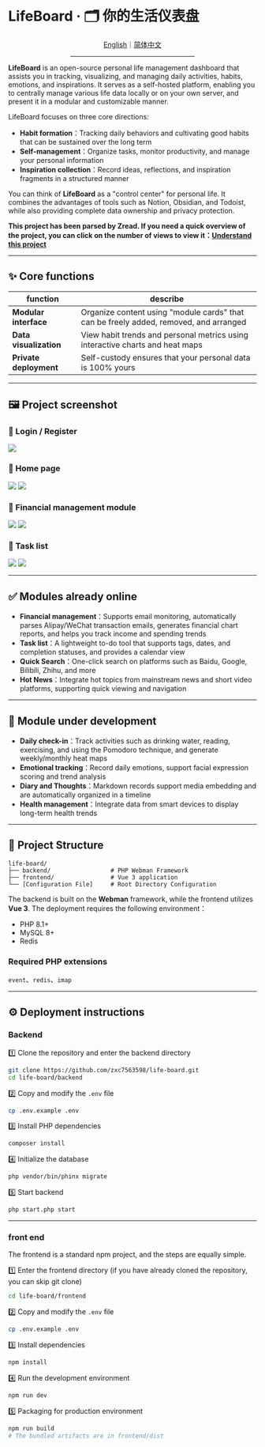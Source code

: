 # LifeBoard · 🗂 你的生活仪表盘

<div align="center">
  <a href="./README.md">English</a>｜<a href="./README.zh-CN.md">简体中文</a>
  <hr width="50%"/>
</div>

**LifeBoard** is an open-source personal life management dashboard that assists you in tracking, visualizing, and managing daily activities, habits, emotions, and inspirations. It serves as a self-hosted platform, enabling you to centrally manage various life data locally or on your own server, and present it in a modular and customizable manner.

LifeBoard focuses on three core directions:

- **Habit formation**：Tracking daily behaviors and cultivating good habits that can be sustained over the long term
- **Self-management**：Organize tasks, monitor productivity, and manage your personal information
- **Inspiration collection**：Record ideas, reflections, and inspiration fragments in a structured manner

You can think of **LifeBoard** as a "control center" for personal life. It combines the advantages of tools such as Notion, Obsidian, and Todoist, while also providing complete data ownership and privacy protection.

**This project has been parsed by Zread. If you need a quick overview of the project, you can click on the number of views to view it：[Understand this project](https://zread.ai/zxc7563598/life-board)**

---

## ✨ Core functions

|function|describe|
| ------| --------------------------------------------------|
|**Modular interface**|Organize content using "module cards" that can be freely added, removed, and arranged|
|**Data visualization**|View habit trends and personal metrics using interactive charts and heat maps|
|**Private deployment**|Self-custody ensures that your personal data is 100% yours|

---

## 🖼 Project screenshot

### 📌 Login / Register
<img src="https://raw.githubusercontent.com/zxc7563598/life-board/main/backend/public/screenshot/login.png">

### 📌 Home page
<img src="https://raw.githubusercontent.com/zxc7563598/life-board/main/backend/public/screenshot/home1.png">
<img src="https://raw.githubusercontent.com/zxc7563598/life-board/main/backend/public/screenshot/home2.png">

### 📌 Financial management module
<img src="https://raw.githubusercontent.com/zxc7563598/life-board/main/backend/public/screenshot/bill1.png">
<img src="https://raw.githubusercontent.com/zxc7563598/life-board/main/backend/public/screenshot/bill2.png">

### 📌 Task list
<img src="https://raw.githubusercontent.com/zxc7563598/life-board/main/backend/public/screenshot/todo1.png">
<img src="https://raw.githubusercontent.com/zxc7563598/life-board/main/backend/public/screenshot/todo2.png">

---

## ✅ Modules already online

- **Financial management**：Supports email monitoring, automatically parses Alipay/WeChat transaction emails, generates financial chart reports, and helps you track income and spending trends
- **Task list**：A lightweight to-do tool that supports tags, dates, and completion statuses, and provides a calendar view
- **Quick Search**：One-click search on platforms such as Baidu, Google, Bilibili, Zhihu, and more
- **Hot News**：Integrate hot topics from mainstream news and short video platforms, supporting quick viewing and navigation

---

## 🚀 Module under development

- **Daily check-in**：Track activities such as drinking water, reading, exercising, and using the Pomodoro technique, and generate weekly/monthly heat maps
- **Emotional tracking**：Record daily emotions, support facial expression scoring and trend analysis
- **Diary and Thoughts**：Markdown records support media embedding and are automatically organized in a timeline
- **Health management**：Integrate data from smart devices to display long-term health trends

---

## 📂 Project Structure

```
life-board/
├── backend/                 # PHP Webman Framework
├── frontend/                # Vue 3 application
└── [Configuration File]     # Root Directory Configuration
```

The backend is built on the **Webman** framework, while the frontend utilizes **Vue 3**. The deployment requires the following environment：

- PHP 8.1+
- MySQL 8+
- Redis

### Required PHP extensions

​`event`​、`redis`​、`imap`​

---

## ⚙️ Deployment instructions

### Backend

1️⃣ Clone the repository and enter the backend directory

```bash
git clone https://github.com/zxc7563598/life-board.git
cd life-board/backend
```

2️⃣ Copy and modify the `.env` file

```bash
cp .env.example .env
```

3️⃣ Install PHP dependencies

```bash
composer install
```

4️⃣ Initialize the database

```bash
php vendor/bin/phinx migrate
```

5️⃣ Start backend

```bash
php start.php start
```

---

### front end

The frontend is a standard npm project, and the steps are equally simple.

1️⃣ Enter the frontend directory (if you have already cloned the repository, you can skip git clone)

```bash
cd life-board/frontend
```

2️⃣ Copy and modify the `.env` file

```bash
cp .env.example .env
```

3️⃣ Install dependencies

```bash
npm install
```

4️⃣ Run the development environment

```bash
npm run dev
```

5️⃣ Packaging for production environment

```bash
npm run build
# The bundled artifacts are in frontend/dist
```

